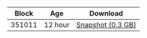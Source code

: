 |     Block   |     Age     |   Download  |
| ----------- | ----------- | ----------- |
|   351011   |  12 hour | [Snapshot (0.3 GB)](https://s3.eu-central-1.amazonaws.com/w3coins.io/snapshots/lava-testnet/lava_snapsot_latest.tar.lz4)  |
